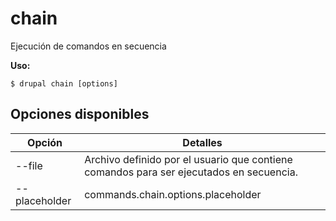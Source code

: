 # chain
Ejecución de comandos en secuencia

**Uso:**
```
$ drupal chain [options]
```

## Opciones disponibles
Opción | Detalles
-------|-------------
--file | Archivo definido por el usuario que contiene comandos para ser ejecutados en secuencia.
--placeholder | commands.chain.options.placeholder
